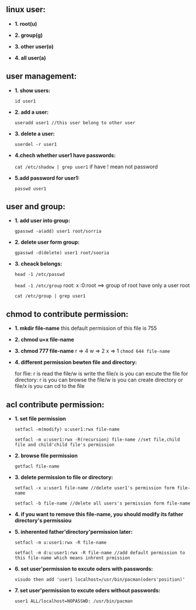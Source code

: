 ## linux user:

- **1. root(u)** 

- **2. group(g)** 

- **3. other user(o)** 

- **4. all user(a)** 

## user management:

- **1. show users:**

    `id user1`

- **2. add a user:**

    `useradd user1 //this user belong to other user`

- **3. delete a user:**

    `userdel -r user1`

- **4.chech whether user1 have passwords:**

    `cat /etc/shadow | grep user1`
        if have ! mean not password
  
- **5.add password for user1:**

    `passwd user1`

## user and group:

- **1. add user into group:**

    `gpasswd -a(add) user1 root/sorria`

- **2. delete user form group:**

    `gpasswd -d(delete) user1 root/sooria`

- **3. cheack belongs:**

    `head -1 /etc/passwd`

    `head -1 /etc/group`
        root: x :0:root ==> group of root have only a user root

    `cat /etc/group | grep user1`

## chmod to contribute permission:
 
- **1. mkdir file-name** this default permission of this file is 755

- **2. chmod u+x file-name** 

- **3. chmod 777 file-name**
    r => 4  w => 2  x => 1
    `chmod 644 file-name`  

- **4. different permission bewten file and directory:**

    for flie: r is read the file/w is write the file/x is you can excute the file
    for directory: r is you can browse the file/w is you can create directory or file/x is you can cd to the file 

## acl contribute permission:

- **1. set file permission** 

    `setfacl -m(modify) u:user1:rwx file-name` 
    
    `setfacl -m u:user1:rwx -R(recursion) file-name //set file,child file and child'child file's permission`  

- **2. browse file permission** 

    `getfacl file-name`   

- **3. delete permission to file or directory:** 

    `setfacl -x u:user1 file-name //delete user1's permission form file-name`

    `setfacl -b file-name //delete all users's permission form file-name` 

- **4. if you want to remove this file-name, you should modify its father directory's permissiou**    

- **5. inherented father'directory'permission later:** 

    `setfacl -m u:user1:rwx -R file-name` 

    `setfacl -m d:u:user1:rwx -R file-name //add default permission to this file-name which means inhrent prmission`    

- **6. set user'permission to excute oders with passwords:** 

    `visudo then add 'user1 localhost=/usr/bin/pacman(oders'position)'` 

- **7. set user'permission to excute oders without passwords:** 

    `user1 ALL/localhost=NOPASSWD: /usr/bin/pacman` 

 
